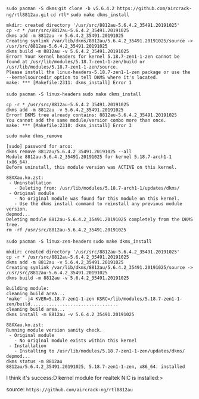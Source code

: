 `sudo pacman -S dkms`
`git clone -b v5.6.4.2 https://github.com/aircrack-ng/rtl8812au.git`
`cd rtl*`
`sudo make dkms_install`
```
mkdir: created directory '/usr/src/8812au-5.6.4.2_35491.20191025'
cp -r * /usr/src/8812au-5.6.4.2_35491.20191025
dkms add -m 8812au -v 5.6.4.2_35491.20191025
Creating symlink /var/lib/dkms/8812au/5.6.4.2_35491.20191025/source -> /usr/src/8812au-5.6.4.2_35491.20191025
dkms build -m 8812au -v 5.6.4.2_35491.20191025
Error! Your kernel headers for kernel 5.18.7-zen1-1-zen cannot be found at /usr/lib/modules/5.18.7-zen1-1-zen/build or /usr/lib/modules/5.18.7-zen1-1-zen/source.
Please install the linux-headers-5.18.7-zen1-1-zen package or use the --kernelsourcedir option to tell DKMS where it's located.
make: *** [Makefile:2311: dkms_install] Error 1
```
`sudo pacman -S linux-headers`
`sudo make dkms_install`                                                                 
```
cp -r * /usr/src/8812au-5.6.4.2_35491.20191025
dkms add -m 8812au -v 5.6.4.2_35491.20191025
Error! DKMS tree already contains: 8812au-5.6.4.2_35491.20191025
You cannot add the same module/version combo more than once.
make: *** [Makefile:2310: dkms_install] Error 3
```
`sudo make dkms_remove`
```
[sudo] password for arco: 
dkms remove 8812au/5.6.4.2_35491.20191025 --all
Module 8812au-5.6.4.2_35491.20191025 for kernel 5.18.7-arch1-1 (x86_64).
Before uninstall, this module version was ACTIVE on this kernel.

88XXau.ko.zst:
 - Uninstallation
   - Deleting from: /usr/lib/modules/5.18.7-arch1-1/updates/dkms/
 - Original module
   - No original module was found for this module on this kernel.
   - Use the dkms install command to reinstall any previous module version.
depmod...
Deleting module 8812au-5.6.4.2_35491.20191025 completely from the DKMS tree.
rm -rf /usr/src/8812au-5.6.4.2_35491.20191025
```

`sudo pacman -S linux-zen-headers`
`sudo make dkms_install`          
```
mkdir: created directory '/usr/src/8812au-5.6.4.2_35491.20191025'
cp -r * /usr/src/8812au-5.6.4.2_35491.20191025
dkms add -m 8812au -v 5.6.4.2_35491.20191025
Creating symlink /var/lib/dkms/8812au/5.6.4.2_35491.20191025/source -> /usr/src/8812au-5.6.4.2_35491.20191025
dkms build -m 8812au -v 5.6.4.2_35491.20191025

Building module:
cleaning build area...
'make' -j4 KVER=5.18.7-zen1-1-zen KSRC=/lib/modules/5.18.7-zen1-1-zen/build.................................
cleaning build area...
dkms install -m 8812au -v 5.6.4.2_35491.20191025

88XXau.ko.zst:
Running module version sanity check.
 - Original module
   - No original module exists within this kernel
 - Installation
   - Installing to /usr/lib/modules/5.18.7-zen1-1-zen/updates/dkms/
depmod...
dkms status -m 8812au
8812au/5.6.4.2_35491.20191025, 5.18.7-zen1-1-zen, x86_64: installed
```

I think it's success:D
kernel module for realtek NIC is installed:>

source:
`https://github.com/aircrack-ng/rtl8812au`
